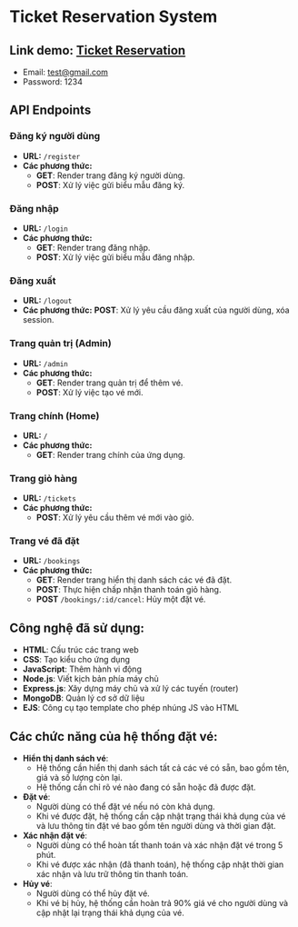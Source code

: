 # Ticket Reservation System

## Link demo: [Ticket Reservation](https://web-ticket-reservation-system.onrender.com)
  - Email: test@gmail.com
  - Password: 1234

## API Endpoints
### **Đăng ký người dùng**
- **URL:** `/register`
- **Các phương thức:**
  - **GET**: Render trang đăng ký người dùng.
  - **POST**: Xử lý việc gửi biểu mẫu đăng ký.

### **Đăng nhập**
- **URL:** `/login`
- **Các phương thức:**
  - **GET**: Render trang đăng nhập.
  - **POST**: Xử lý việc gửi biểu mẫu đăng nhập.

### **Đăng xuất**
- **URL:** `/logout`
- **Các phương thức:** **POST**: Xử lý yêu cầu đăng xuất của người dùng, xóa session.

### **Trang quản trị (Admin)**
- **URL:** `/admin`
- **Các phương thức:**
  - **GET**: Render trang quản trị để thêm vé.
  - **POST**: Xử lý việc tạo vé mới.

### **Trang chính (Home)**
- **URL:** `/`
- **Các phương thức:**
  - **GET**: Render trang chính của ứng dụng.

### **Trang giỏ hàng**
- **URL:** `/tickets`
- **Các phương thức:**
  - **POST**: Xử lý yêu cầu thêm vé mới vào giỏ.

### **Trang vé đã đặt**
- **URL:** `/bookings`
- **Các phương thức:**
  - **GET**: Render trang hiển thị danh sách các vé đã đặt.
  - **POST**: Thực hiện chấp nhận thanh toán giỏ hàng.
  - **POST** `/bookings/:id/cancel`: Hủy một đặt vé.


## Công nghệ đã sử dụng:
- **HTML**: Cấu trúc các trang web
- **CSS**: Tạo kiểu cho ứng dụng
- **JavaScript**: Thêm hành vi động
- **Node.js**: Viết kịch bản phía máy chủ
- **Express.js**: Xây dựng máy chủ và xử lý các tuyến (router)
- **MongoDB**: Quản lý cơ sở dữ liệu
- **EJS**: Công cụ tạo template cho phép nhúng JS vào HTML

## Các chức năng của hệ thống đặt vé:
- **Hiển thị danh sách vé**:
  - Hệ thống cần hiển thị danh sách tất cả các vé có sẵn, bao gồm tên, giá và số lượng còn lại.
  - Hệ thống cần chỉ rõ vé nào đang có sẵn hoặc đã được đặt.
- **Đặt vé**:
  - Người dùng có thể đặt vé nếu nó còn khả dụng.
  - Khi vé được đặt, hệ thống cần cập nhật trạng thái khả dụng của vé và lưu thông tin đặt vé bao gồm tên người dùng và thời gian đặt.
- **Xác nhận đặt vé**:
  - Người dùng có thể hoàn tất thanh toán và xác nhận đặt vé trong 5 phút.
  - Khi vé được xác nhận (đã thanh toán), hệ thống cập nhật thời gian xác nhận và lưu trữ thông tin thanh toán.
- **Hủy vé**:
  - Người dùng có thể hủy đặt vé.
  - Khi vé bị hủy, hệ thống cần hoàn trả 90% giá vé cho người dùng và cập nhật lại trạng thái khả dụng của vé.
